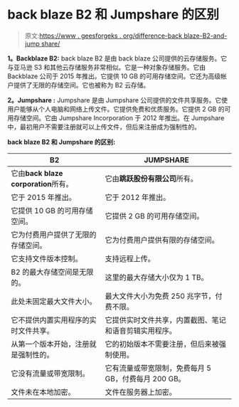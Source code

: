 # back blaze B2 和 Jumpshare 的区别

> 原文:[https://www . geesforgeks . org/difference-back blaze-B2-and-jump share/](https://www.geeksforgeeks.org/difference-between-backblaze-b2-and-jumpshare/)

**1。Backblaze B2:**
back blaze B2 是由 back blaze 公司提供的云存储服务。它与亚马逊 S3 和其他云存储服务非常相似。它是一种对象存储服务。它由 Backblaze 公司于 2015 年推出。它提供 10 GB 的可用存储空间。它还为高级帐户提供了无限的存储空间。它也被称为 B2 云存储。

**2。Jumpshare :**
Jumpshare 是由 Jumpshare 公司提供的文件共享服务。它使用户能够从个人电脑和网络上传文件。它提供免费和优质服务。它提供 2 GB 的可用存储空间。它由 Jumpshare Incorporation 于 2012 年推出。在 Jumpshare 中，最初用户不需要注册就可以上传文件，但后来注册成为强制性的。

**back blaze B2 和 Jumpshare 的区别:**

<center>

| B2 | JUMPSHARE |
| --- | --- |
| 它由**back blaze corporation**所有。 | 它由**跳跃股份有限公司**所有。 |
| 它于 2015 年推出。 | 它于 2012 年推出。 |
| 它提供 10 GB 的可用存储空间。 | 它提供 2 GB 的可用存储空间。 |
| 它为付费用户提供了无限的存储空间。 | 它为付费用户提供有限的存储空间。 |
| 它支持文件版本控制。 | 支持远程上传。 |
| B2 的最大存储空间是无限的。 | 这里的最大存储大小仅为 1 TB。 |
| 此处未固定最大文件大小。 | 最大文件大小为免费 250 兆字节，付费不限。 |
| 它不提供内置实用程序的实时文件共享。 | 它提供实时文件共享，内置截图、笔记和语音剪辑实用程序。 |
| 从第一个版本开始，注册就是强制性的。 | 它的初始版本不需要注册，但后来被强制使用。 |
| 它没有流量或带宽限制。 | 它有流量或带宽限制，免费每月 5 GB，付费每月 200 GB。 |
| 文件未在本地加密。 | 文件在服务器上加密。 |

</center>